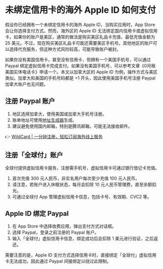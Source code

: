 # 未绑定信用卡的海外 Apple ID 如何支付

假设你已经拥有一个未绑定信用卡的海外 Apple ID，当购买应用时，App Store 会让你选择支付方式。然而，海外区的 Apple ID 无法绑定国内信用卡或虚拟信用卡。如果你的账户是美区，通常的做法是购买美区礼品卡充值，最低充值金额为 25 美元。不过，现在购买美区礼品卡可能还需要美区手机号。其他地区的账户可以选择代充服务，但这种方式风险较高，可能导致账户被封。

如果你没有美国信用卡，甚至没有信用卡，但拥有一个美国手机号，可以通过 Paypal 绑定虚拟信用卡完成支付。如果没有美国手机号，可以参考文章《0月租美国实体电话卡》申请一个。本文以加拿大区的 Apple ID 为例，操作方式与美区类似。加拿大和美国的手机号码都是 +1 开头，因此使用美国手机号注册 Paypal 加拿大账户也无问题。

## 注册 Paypal 账户

1. 地区选择加拿大，使用美国或加拿大手机号注册。
2. 账单地址可使用[地址生成器](https://www.meiguodizhi.com/ca-address)生成。
3. 建议避免使用国内邮箱，特别是腾讯邮箱，可能无法接收邮件。

👉 [WildCard | 一分钟注册，轻松订阅海外线上服务](https://bbtdd.com/WildCard)

## 注册「全球付」账户

全球付提供虚拟信用卡服务，注册需手机号，虚拟信用卡可通过银行借记卡充值。

1. 首次充值 300 元人民币，非实名用户每次至少充值 100 元人民币。
2. 请注意，若账户进入休眠状态，每月会扣除 10 元人民币管理费，直至余额扣光。
3. 可通过全球付 App 管理虚拟信用卡信息，包括卡号、有效期、CVC2 等。

## Apple ID 绑定 Paypal

1. 在 App Store 中选择收费应用，弹出支付方式对话框。
2. 选择 Paypal，登录之前注册的 Paypal 账户。
3. 输入「全球付」虚拟信用卡信息，绑定成功后会扣除 1 美元进行验证，之后返还。

需要注意的是，Apple ID 支付方式选择信用卡时，直接绑定「全球付」虚拟信用卡无法成功，因此通过 Paypal 间接绑定以绕过此限制。